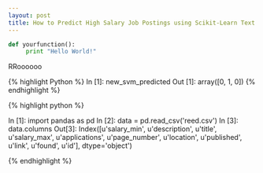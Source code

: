 ```yaml
---
layout: post
title: How to Predict High Salary Job Postings using Scikit-Learn Text Processing
---
```




```python
def yourfunction():
     print "Hello World!"
```

RRoooooo

{% highlight Python %}
In [1]: new_svm_predicted
Out [1]: array([0, 1, 0])
{% endhighlight %}


{% highlight python %}

In [1]: import pandas as pd
In [2]: data = pd.read_csv('reed.csv')
In [3]: data.columns
Out[3]: Index([u'salary_min', u'description', u'title', u'salary_max', u'applications', u'page_number', u'location', u'published', u'link', u'found', u'id'], dtype='object')

{% endhighlight %}

